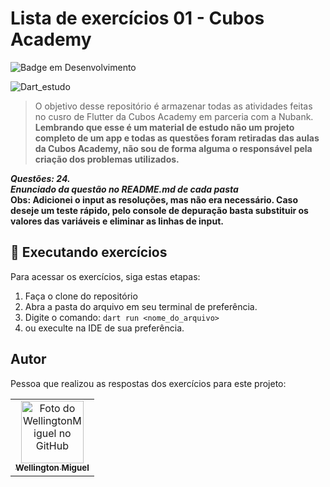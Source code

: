 # Lista de exercícios 01 - Cubos Academy 

![Badge em Desenvolvimento](http://img.shields.io/static/v1?label=STATUS&message=COMPLETE&color=GREEN&style=for-the-badge)

![Dart_estudo](https://img.shields.io/badge/Dart-0175C2?style=for-the-badge&logo=dart&logoColor=white)

> O objetivo desse repositório é armazenar todas as atividades feitas no cusro de Flutter da Cubos Academy em parceria com a Nubank. **Lembrando que esse é um material de estudo não um projeto completo de um app e todas as questões foram retiradas das aulas da Cubos Academy, não sou de forma alguma o responsável pela criação dos problemas utilizados.**


**_Questões: 24._**    
**_Enunciado da questão no README.md de cada pasta_**       
**Obs: Adicionei o input as resoluções, mas não era necessário. Caso deseje um teste rápido, pelo console de depuração basta substituir os valores das variáveis e eliminar as linhas de input.**   

## 🚀 Executando exercícios

Para acessar os exercícios, siga estas etapas:

1. Faça o clone do repositório
2. Abra a pasta do arquivo em seu terminal de preferência.
3. Digite o comando:
`dart run <nome_do_arquivo>`
4. ou execulte na IDE de sua preferência.


## Autor 
Pessoa que realizou as respostas dos exercícios para este projeto:

<table>
  <tr>
    <td align="center">
      <a href="#">
        <img src="https://i.ibb.co/BfDNfjx/foto-wellington.png" width="100px;" alt="Foto do WellingtonMiguel no GitHub"/><br>
        <sub>
          <b>Wellington Miguel</b>
        </sub>
      </a>
    </td>
  </tr>
    </table>

